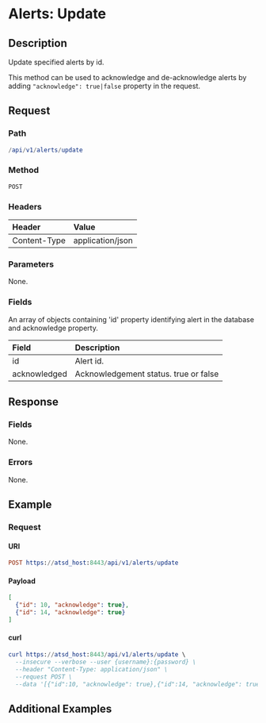 # Alerts: Update

## Description

Update specified alerts by id.

This method can be used to acknowledge and de-acknowledge alerts by adding `"acknowledge": true|false` property in the request.

## Request

### Path

```elm
/api/v1/alerts/update
```

### Method

```
POST
```

### Headers

|**Header**|**Value**|
|:---|:---|
| Content-Type | application/json |

### Parameters

None.

### Fields

An array of objects containing 'id' property identifying alert in the database and acknowledge property.

|**Field**|**Description**|
|:---|:---|
|id|Alert id.|
|acknowledged|Acknowledgement status. true or false|

## Response

### Fields

None.

### Errors

None.

## Example

### Request

#### URI

```elm
POST https://atsd_host:8443/api/v1/alerts/update
```

#### Payload

```json
[
  {"id": 10, "acknowledge": true},
  {"id": 14, "acknowledge": true}
]
```

#### curl

```elm
curl https://atsd_host:8443/api/v1/alerts/update \
  --insecure --verbose --user {username}:{password} \
  --header "Content-Type: application/json" \
  --request POST \
  --data '[{"id":10, "acknowledge": true},{"id":14, "acknowledge": true}]'
```

## Additional Examples
